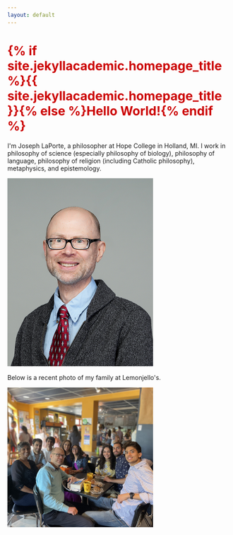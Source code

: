```yaml
---
layout: default
---
```


<h1 style="color: #cc0000;">{% if site.jekyllacademic.homepage_title %}{{ site.jekyllacademic.homepage_title }}{% else %}Hello World!{% endif %}</h1> 

I'm Joseph LaPorte, a philosopher at Hope College in Holland, MI. I work in philosophy of science (especially philosophy of biology), philosophy of language, philosophy of religion (including Catholic philosophy), metaphysics, and epistemology.

<img src="/assets/images/JosephLaporte.jpg" alt="A photo of me" width="330">  

Below is a recent photo of my family at Lemonjello's.  

<img src="/assets/images/family3.jpg" alt="A photo of myself with family" width="330">
